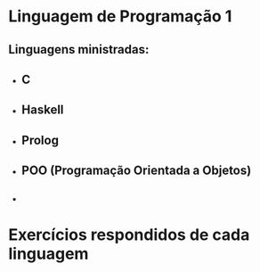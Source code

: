 # Linguagem de Programação 1

## Linguagens ministradas:
* ## C
* ## Haskell
* ## Prolog
* ## POO (Programação Orientada a Objetos)
* ##

# Exercícios respondidos de cada linguagem
